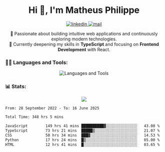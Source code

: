 
<h1 align="center">Hi 👋, I'm Matheus Philippe</h1>
<p align="center">
  <a href="https://www.linkedin.com/in/matheusphilippe-" target="_blank" rel="noopener noreferrer">
    <img alt="linkedin" src="https://img.shields.io/static/v1?label=&message=Linkedin&color=blue&logo=linkedin&style=for-the-badge" /> </a>
  <a href="mailto:matheus.philippe2002@gmail.com">
    <img alt="mail" src="https://img.shields.io/badge/Gmail-D14836?style=for-the-badge&logo=gmail&logoColor=white" /> </a>
 <p align="center">
  🚀 Passionate about building intuitive web applications and continuously exploring modern technologies.
  <br />
  🌱 Currently deepening my skills in <strong>TypeScript</strong> and focusing on <strong>Frontend Development</strong> with React.
</p>

   
</p>



<h3 align="left">🧑‍💻 Languages and Tools:</h3>

<p align="center">
  <img src="https://skillicons.dev/icons?i=ts,js,react,nodejs,express,mongodb,tailwind,vite,html,css,git,vscode,linux" alt="Languages and Tools" />

</p>

<h3 align="left"> 📊 Stats: </h3>

<p align="center">
  <img src="https://github-readme-stats.vercel.app/api/top-langs?username=mph7&show_icons=true&theme=tokyonight&hide_border=true&locale=en&langs_count=6&layout=compact" /> 



<!--START_SECTION:waka-->

```txt
From: 28 September 2022 - To: 16 June 2025

Total Time: 348 hrs 5 mins

JavaScript        149 hrs 41 mins ██████████▓░░░░░░░░░░░░░░   43.00 %
TypeScript        73 hrs 21 mins  █████▒░░░░░░░░░░░░░░░░░░░   21.07 %
CSS               50 hrs 34 mins  ███▓░░░░░░░░░░░░░░░░░░░░░   14.53 %
Python            17 hrs 24 mins  █▒░░░░░░░░░░░░░░░░░░░░░░░   05.00 %
HTML              12 hrs 41 mins  █░░░░░░░░░░░░░░░░░░░░░░░░   03.65 %
```

<!--END_SECTION:waka-->
</p>
